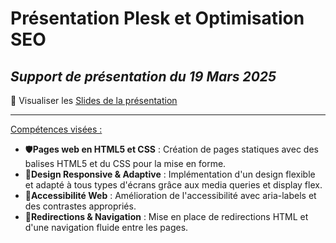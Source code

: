 # Présentation Plesk et Optimisation SEO

*Support de présentation du 19 Mars 2025*
---
🔑 Visualiser les [Slides de la présentation](https://docs.google.com/presentation/d/1IA1LjF9Uy1zFyrJgNa1tiydJgZYCOPPMQRMmYRTqbmk/edit?usp=sharing)

---
<u>Compétences visées :</u>
- 🛡️**Pages web en HTML5 et CSS** : Création de pages statiques avec des balises HTML5 et du CSS pour la mise en forme.
- 📱**Design Responsive & Adaptive** : Implémentation d'un design flexible et adapté à tous types d'écrans grâce aux media queries et display flex.
- 🔎**Accessibilité Web** : Amélioration de l'accessibilité avec aria-labels et des contrastes appropriés.
- 🔄**Redirections & Navigation** : Mise en place de redirections HTML et d'une navigation fluide entre les pages.
